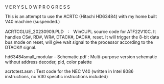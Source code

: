 V E R Y   S L O W   P R O G R E S S

This is an attempt to use the ACRTC (Hitachi HD63484) with my home built V40 machine (suspended.)


ACRTCGLUE_20230909.PLD　:　WinCUPL source code for ATF22V10C. It handles CS#, RD#, WR#, DTACK#, DACK#, reset. It will trigger the 8-bit data bus mode on reset, will give wait signal to the processor according to the DTACK# signal. 

hd63484small_modular - Schematic.pdf : Multi-purpose version schematic without address decoder, pld, color palette

acrtctest.asm : Test code for the NEC V40 (written in Intel 8086 instructions, no V30 specific instructions included)

